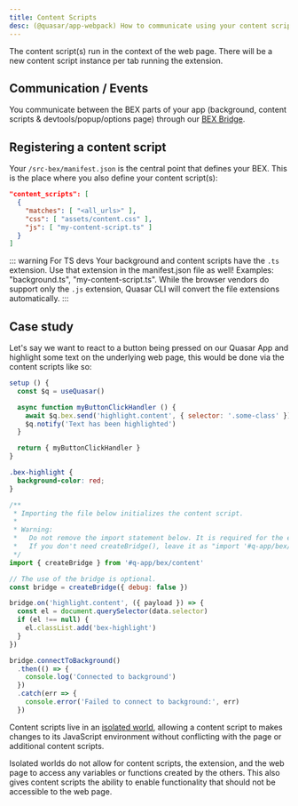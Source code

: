 ```yaml
---
title: Content Scripts
desc: (@quasar/app-webpack) How to communicate using your content script with your Quasar App and Background Script in Quasar Browser Extension mode.
---
```


The content script(s) run in the context of the web page. There will be a new content script instance per tab running the extension.

## Communication / Events

You communicate between the BEX parts of your app (background, content scripts & devtools/popup/options page) through our [BEX Bridge](/quasar-cli-webpack/developing-browser-extensions/bex-bridge).

## Registering a content script

Your `/src-bex/manifest.json` is the central point that defines your BEX. This is the place where you also define your content script(s):

```json /src-bex/manifest.json
"content_scripts": [
  {
    "matches": [ "<all_urls>" ],
    "css": [ "assets/content.css" ],
    "js": [ "my-content-script.ts" ]
  }
]
```

::: warning For TS devs
Your background and content scripts have the `.ts` extension. Use that extension in the manifest.json file as well! Examples: "background.ts", "my-content-script.ts". While the browser vendors do support only the `.js` extension, Quasar CLI will convert the file extensions automatically.
:::

## Case study

Let's say we want to react to a button being pressed on our Quasar App and highlight some text on the underlying web page, this would be done via the content scripts like so:

```js Quasar App, /src
setup () {
  const $q = useQuasar()

  async function myButtonClickHandler () {
    await $q.bex.send('highlight.content', { selector: '.some-class' })
    $q.notify('Text has been highlighted')
  }

  return { myButtonClickHandler }
}
```

```css /src-bex/assets/content.css
.bex-highlight {
  background-color: red;
}
```

```js /src-bex/my-content-script.js:
/**
 * Importing the file below initializes the content script.
 *
 * Warning:
 *   Do not remove the import statement below. It is required for the extension to work.
 *   If you don't need createBridge(), leave it as "import '#q-app/bex/content'".
 */
import { createBridge } from '#q-app/bex/content'

// The use of the bridge is optional.
const bridge = createBridge({ debug: false })

bridge.on('highlight.content', ({ payload }) => {
  const el = document.querySelector(data.selector)
  if (el !== null) {
    el.classList.add('bex-highlight')
  }
})

bridge.connectToBackground()
  .then(() => {
    console.log('Connected to background')
  })
  .catch(err => {
    console.error('Failed to connect to background:', err)
  })
```

Content scripts live in an [isolated world](https://developer.chrome.com/extensions/content_scripts#isolated_world), allowing a content script to makes changes to its JavaScript environment without conflicting with the page or additional content scripts.

Isolated worlds do not allow for content scripts, the extension, and the web page to access any variables or functions created by the others. This also gives content scripts the ability to enable functionality that should not be accessible to the web page.
